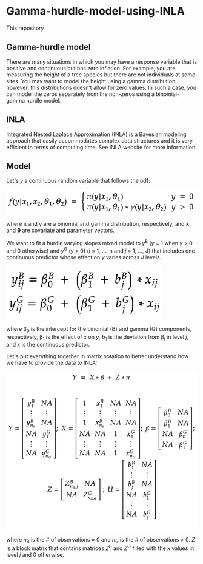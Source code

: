 # Gamma-hurdle-model-using-INLA
This repository 
## Gamma-hurdle model
There are many situations in which you may have a response variable that is positive and continuous but has zero inflation. For example, you are measuring the height of a tree species but there are not individuals at some sites. You may want to model the height using a gamma distribution, however, this distributions doesn’t allow for zero values. In such a case, you can model the zeros separately from the non-zeros using a binomial-gamma hurdle model.
## INLA
Integrated Nested Laplace Approximation (INLA) is a Bayesian modeling approach that easily accommodates complex data structures and it is very efficient in terms of computing time. See INLA website for more information. 
## Model
Let's *y* a continuous random variable that follows the pdf:

![Local functions](https://github.com/jmrmcode/Gamma-hurdle-model-using-INLA/blob/main/math-20201216.png?raw=true)

where &pi; and &gamma; are a binomial and gamma distribution, respectively, and **x** and **&theta;** are covariate and parameter vectors.

We want to fit a hurdle varying slopes mixed model to *y*<sup>B</sup> (*y* = 1 when *y* > 0 and 0 otherwise) and *y*<sup>G</sup> (*y* > 0) (*i* = 1, ..., n and *j* = 1, ..., J) that includes one continuous predictor whose effect on *y* varies across *J* levels.

![Local functions](https://github.com/jmrmcode/Gamma-hurdle-model-using-INLA/blob/main/modelEquations.png?raw=true)

where &beta;<sub>0</sub> is the intercept for the binomial (B) and gamma (G) components, respectively, &beta;<sub>1</sub> is the effect of *x* on *y*, *b*<sub>1</sub> is the deviation from &beta;<sub>j</sub> in level *j*, and *x* is the continuous predictor.

Let's put everything together in matrix notation to better understand how we have to provide the data to INLA:

![Local functions](https://github.com/jmrmcode/Gamma-hurdle-model-using-INLA/blob/main/matrixnotation.png?raw=true)

where *n*<sub>B</sub> is the # of observations = 0 and *n*<sub>G</sub> is the # of observations > 0. *Z* is a block matrix that contains matrices *Z*<sup>B</sup> and *Z*<sup>G</sup> filled with the *x* values in level *j* and 0 otherwise.
